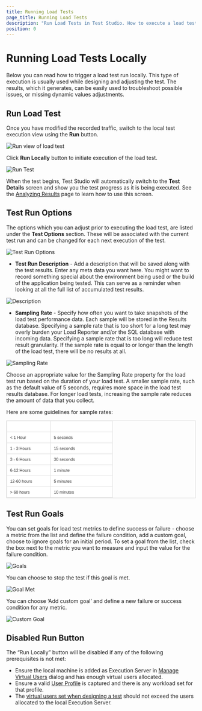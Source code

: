 ```yaml
---
title: Running Load Tests
page_title: Running Load Tests
description: "Run Load Tests in Test Studio. How to execute a load test in Test Studio"
position: 0
---
```

# Running Load Tests Locally

Below you can read how to trigger a load test run locally. This type of execution is usually used while designing and adjusting the test. The results, which it generates, can be easily used to troubleshoot possible issues, or missing dynamic values adjustments.

## Run Load Test

Once you have modified the recorded traffic, switch to the local test execution view using the **Run** button.

![Run view of load test][1]

Click **Run Locally** button to initiate execution of the load test.

![Run Test][7]

When the test begins, Test Studio will automatically switch to the **Test Details** screen and show you the test progress as it is being executed. See the <a href="/features/testing-types/load-testing/analyzing-results" target="_blank">Analyzing Results</a> page to learn how to use this screen.

## Test Run Options

The options which you can adjust prior to executing the load test, are listed under the **Test Options** section. These will be associated with the current test run and can be changed for each next execution of the test.

![Test Run Options][1a]

- **Test Run Description** - Add a description that will be saved along with the test results. Enter any meta data you want here. You might want to record something special about the environment being used or the build of the application being tested. This can serve as a reminder when looking at all the full list of accumulated test results.

![Description][2]

- **Sampling Rate** - Specify how often you want to take snapshots of the load test performance data. Each sample will be stored in the Results database. Specifying a sample rate that is too short for a long test may overly burden your Load Reporter and/or the SQL database with incoming data. Specifying a sample rate that is too long will reduce test result granularity. If the sample rate is equal to or longer than the length of the load test, there will be no results at all.

![Sampling Rate][3]

Choose an appropriate value for the Sampling Rate property for the load test run based on the duration of your load test. A smaller sample rate, such as the default value of 5 seconds, requires more space in the load test results database. For longer load tests, increasing the sample rate reduces the amount of data that you collect.

Here are some guidelines for sample rates:

<style>
table.docs {
font-family: verdana,arial,sans-serif;
font-size:11px;
color:#333333;
border: 1px solid #dbdbdb;
border-collapse: collapse;
}
table.docs th {
color:#fff;
background-color:#00аб8е;
border: 1px solid #dbdbdb;
padding: 8px;
}
table.docs tr {
background-color:#ffffff;
}
table.docs td {
border: 1px solid #dbdbdb;
padding: 8px;
}

</style>
<table class="docs">
<tr>
	<th>Load Test Duration</th><th>Recommended Sample Rate</th>
</tr>
<tr>
	<td>< 1 Hour</td><td>5 seconds </td>
</tr>
<tr>
	<td>1 - 3 Hours</td><td>15 seconds</td>
</tr>
<tr>
	<td>3 - 6 Hours</td><td>30 seconds</td>
</tr>
<tr>
	<td>6-12 Hours</td><td>1 minute</td>
</tr>
<tr>
	<td>12-60 hours</td><td>5 minutes</td>
</tr>
<tr>
	<td>> 60 hours</td><td>10 minutes</td>
</tr>
<table>

## Test Run Goals

You can set goals for load test metrics to define success or failure - choose a metric from the list and define the failure condition, add a custom goal, choose to ignore goals for an initial period. To set a goal from the list, check the box next to the metric you want to measure and input the value for the failure condition.

![Goals][4]

You can choose to stop the test if this goal is met.

![Goal Met][5]

You can choose ‘Add custom goal’ and define a new failure or success condition for any metric.

![Custom Goal][6]

## Disabled Run Button

The “Run Locally” button will be disabled if any of the following prerequisites is not met:

- Ensure the local machine is added as Execution Server in <a href="/features/testing-types/load-testing/managing-vu" target="_blank">Manage Virtual Users</a> dialog and has enough virtual users allocated.
- Ensure a valid <a href="/features/testing-types/load-testing/adding-user-profiles" target="_blank">User Profile</a> is captured and there is any workload set for that profile.
- The <a href="/features/testing-types/load-testing/test-settings#available-users" target="_blank">virtual users set when designing a test</a> should not exceed the users allocated to the local Execution Server.

[1]: /img/features/testing-types/load-testing/running-tests/fig1.png
[1a]: /img/features/testing-types/load-testing/running-tests/fig1a.png
[2]: /img/features/testing-types/load-testing/running-tests/fig2.png
[3]: /img/features/testing-types/load-testing/running-tests/fig3.png
[4]: /img/features/testing-types/load-testing/running-tests/fig4.png
[5]: /img/features/testing-types/load-testing/running-tests/fig5.png
[6]: /img/features/testing-types/load-testing/running-tests/fig6.png
[7]: /img/features/testing-types/load-testing/running-tests/fig7.png
[8]: /img/features/testing-types/load-testing/running-tests/fig8.png



